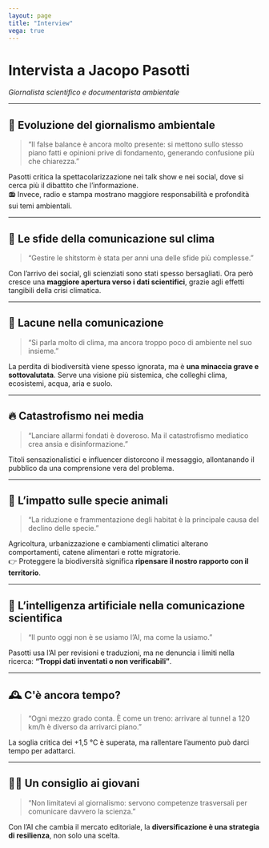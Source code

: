 ```yaml
---
layout: page
title: "Interview"
vega: true
---
```


# Intervista a Jacopo Pasotti  
*Giornalista scientifico e documentarista ambientale*

---

## 🧠 Evoluzione del giornalismo ambientale  
> “Il false balance è ancora molto presente: si mettono sullo stesso piano fatti e opinioni prive di fondamento, generando confusione più che chiarezza.”

Pasotti critica la spettacolarizzazione nei talk show e nei social, dove si cerca più il dibattito che l’informazione.  
📻 Invece, radio e stampa mostrano maggiore responsabilità e profondità sui temi ambientali.

---

## 📢 Le sfide della comunicazione sul clima  
> “Gestire le shitstorm è stata per anni una delle sfide più complesse.”

Con l’arrivo dei social, gli scienziati sono stati spesso bersagliati. Ora però cresce una **maggiore apertura verso i dati scientifici**, grazie agli effetti tangibili della crisi climatica.

---

## 🌱 Lacune nella comunicazione  
> “Si parla molto di clima, ma ancora troppo poco di ambiente nel suo insieme.”

La perdita di biodiversità viene spesso ignorata, ma è **una minaccia grave e sottovalutata**. Serve una visione più sistemica, che colleghi clima, ecosistemi, acqua, aria e suolo.

---

## 🔥 Catastrofismo nei media  
> “Lanciare allarmi fondati è doveroso. Ma il catastrofismo mediatico crea ansia e disinformazione.”

Titoli sensazionalistici e influencer distorcono il messaggio, allontanando il pubblico da una comprensione vera del problema.

---

## 🐾 L’impatto sulle specie animali  
> “La riduzione e frammentazione degli habitat è la principale causa del declino delle specie.”

Agricoltura, urbanizzazione e cambiamenti climatici alterano comportamenti, catene alimentari e rotte migratorie.  
👉 Proteggere la biodiversità significa **ripensare il nostro rapporto con il territorio**.

---

## 🤖 L’intelligenza artificiale nella comunicazione scientifica  
> “Il punto oggi non è se usiamo l’AI, ma come la usiamo.”

Pasotti usa l’AI per revisioni e traduzioni, ma ne denuncia i limiti nella ricerca: **“Troppi dati inventati o non verificabili”**.

---

## 🕰️ C'è ancora tempo?  
> “Ogni mezzo grado conta. È come un treno: arrivare al tunnel a 120 km/h è diverso da arrivarci piano.”

La soglia critica dei +1,5 °C è superata, ma rallentare l’aumento può darci tempo per adattarci.

---

## 👩‍🎓 Un consiglio ai giovani  
> “Non limitatevi al giornalismo: servono competenze trasversali per comunicare davvero la scienza.”

Con l’AI che cambia il mercato editoriale, la **diversificazione è una strategia di resilienza**, non solo una scelta.

